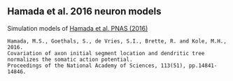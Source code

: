 ## Hamada et al. 2016 neuron models

Simulation models of [Hamada et al. PNAS (2016)](https://www.pnas.org/content/113/51/14841.short)

```
Hamada, M.S., Goethals, S., de Vries, S.I., Brette, R. and Kole, M.H., 2016. 
Covariation of axon initial segment location and dendritic tree normalizes the somatic action potential. 
Proceedings of the National Academy of Sciences, 113(51), pp.14841-14846.
```
